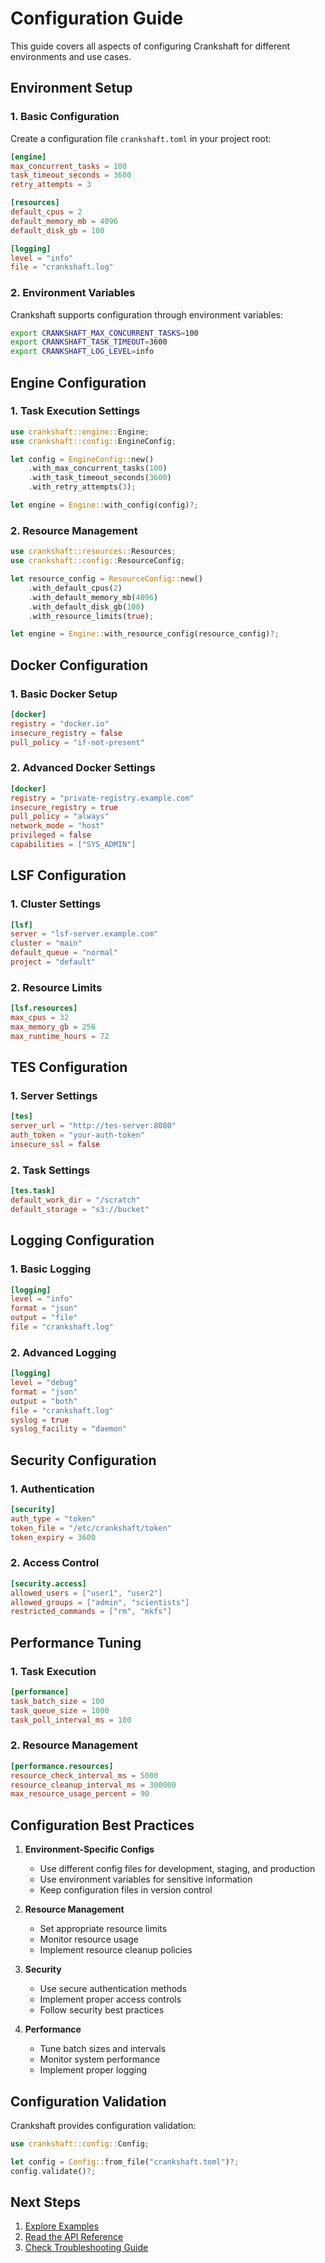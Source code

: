 # Configuration Guide

This guide covers all aspects of configuring Crankshaft for different environments and use cases.

## Environment Setup

### 1. Basic Configuration

Create a configuration file `crankshaft.toml` in your project root:

```toml
[engine]
max_concurrent_tasks = 100
task_timeout_seconds = 3600
retry_attempts = 3

[resources]
default_cpus = 2
default_memory_mb = 4096
default_disk_gb = 100

[logging]
level = "info"
file = "crankshaft.log"
```

### 2. Environment Variables

Crankshaft supports configuration through environment variables:

```bash
export CRANKSHAFT_MAX_CONCURRENT_TASKS=100
export CRANKSHAFT_TASK_TIMEOUT=3600
export CRANKSHAFT_LOG_LEVEL=info
```

## Engine Configuration

### 1. Task Execution Settings

```rust
use crankshaft::engine::Engine;
use crankshaft::config::EngineConfig;

let config = EngineConfig::new()
    .with_max_concurrent_tasks(100)
    .with_task_timeout_seconds(3600)
    .with_retry_attempts(3);

let engine = Engine::with_config(config)?;
```

### 2. Resource Management

```rust
use crankshaft::resources::Resources;
use crankshaft::config::ResourceConfig;

let resource_config = ResourceConfig::new()
    .with_default_cpus(2)
    .with_default_memory_mb(4096)
    .with_default_disk_gb(100)
    .with_resource_limits(true);

let engine = Engine::with_resource_config(resource_config)?;
```

## Docker Configuration

### 1. Basic Docker Setup

```toml
[docker]
registry = "docker.io"
insecure_registry = false
pull_policy = "if-not-present"
```

### 2. Advanced Docker Settings

```toml
[docker]
registry = "private-registry.example.com"
insecure_registry = true
pull_policy = "always"
network_mode = "host"
privileged = false
capabilities = ["SYS_ADMIN"]
```

## LSF Configuration

### 1. Cluster Settings

```toml
[lsf]
server = "lsf-server.example.com"
cluster = "main"
default_queue = "normal"
project = "default"
```

### 2. Resource Limits

```toml
[lsf.resources]
max_cpus = 32
max_memory_gb = 256
max_runtime_hours = 72
```

## TES Configuration

### 1. Server Settings

```toml
[tes]
server_url = "http://tes-server:8080"
auth_token = "your-auth-token"
insecure_ssl = false
```

### 2. Task Settings

```toml
[tes.task]
default_work_dir = "/scratch"
default_storage = "s3://bucket"
```

## Logging Configuration

### 1. Basic Logging

```toml
[logging]
level = "info"
format = "json"
output = "file"
file = "crankshaft.log"
```

### 2. Advanced Logging

```toml
[logging]
level = "debug"
format = "json"
output = "both"
file = "crankshaft.log"
syslog = true
syslog_facility = "daemon"
```

## Security Configuration

### 1. Authentication

```toml
[security]
auth_type = "token"
token_file = "/etc/crankshaft/token"
token_expiry = 3600
```

### 2. Access Control

```toml
[security.access]
allowed_users = ["user1", "user2"]
allowed_groups = ["admin", "scientists"]
restricted_commands = ["rm", "mkfs"]
```

## Performance Tuning

### 1. Task Execution

```toml
[performance]
task_batch_size = 100
task_queue_size = 1000
task_poll_interval_ms = 100
```

### 2. Resource Management

```toml
[performance.resources]
resource_check_interval_ms = 5000
resource_cleanup_interval_ms = 300000
max_resource_usage_percent = 90
```

## Configuration Best Practices

1. **Environment-Specific Configs**
   - Use different config files for development, staging, and production
   - Use environment variables for sensitive information
   - Keep configuration files in version control

2. **Resource Management**
   - Set appropriate resource limits
   - Monitor resource usage
   - Implement resource cleanup policies

3. **Security**
   - Use secure authentication methods
   - Implement proper access controls
   - Follow security best practices

4. **Performance**
   - Tune batch sizes and intervals
   - Monitor system performance
   - Implement proper logging

## Configuration Validation

Crankshaft provides configuration validation:

```rust
use crankshaft::config::Config;

let config = Config::from_file("crankshaft.toml")?;
config.validate()?;
```

## Next Steps

1. [Explore Examples](../examples/overview.md)
2. [Read the API Reference](../api/overview.md)
3. [Check Troubleshooting Guide](../troubleshooting/overview.md) 